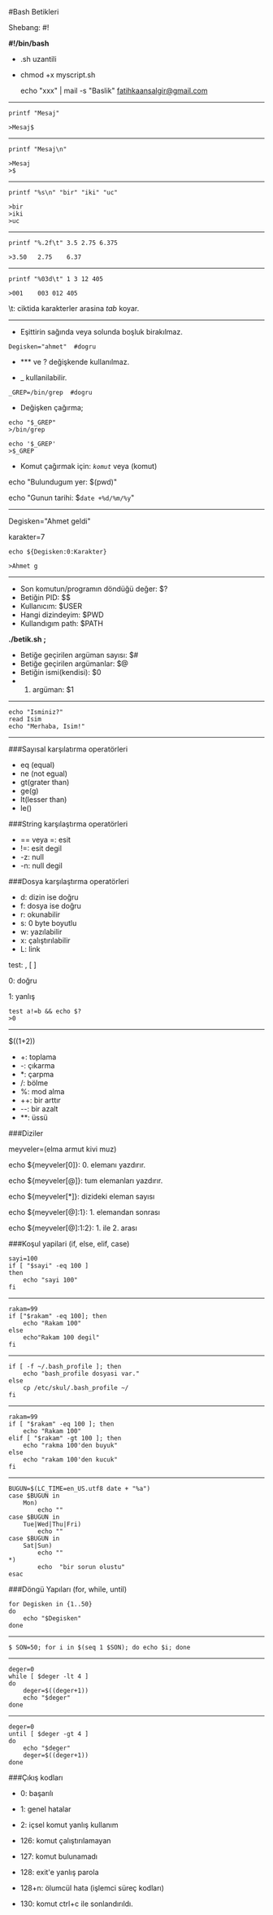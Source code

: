 #Bash Betikleri

Shebang: #!

**#!/bin/bash**

* .sh uzantili

* chmod +x myscript.sh


	echo "xxx" | mail -s "Baslik" fatihkaansalgir@gmail.com

---

```
printf "Mesaj"

>Mesaj$
```

---

```
printf "Mesaj\n"

>Mesaj
>$
```

---

```
printf "%s\n" "bir" "iki" "uc"

>bir
>iki
>uc
```

---

```
printf "%.2f\t" 3.5 2.75 6.375

>3.50	2.75	6.37
```

---

```
printf "%03d\t" 1 3 12 405

>001	003	012	405
```

\t: ciktida karakterler arasina *tab* koyar. 

---

* Eşittirin sağında veya solunda boşluk birakılmaz.

```
Degisken="ahmet"  #dogru
```

* *** ve ? değişkende kullanılmaz.

* _ kullanilabilir.

```
_GREP=/bin/grep  #dogru
```
* Değişken çağırma;

```
echo "$_GREP"
>/bin/grep

echo '$_GREP'
>$_GREP
```

* Komut çağırmak için: *` komut `* veya (komut)

echo "Bulundugum yer: $(pwd)"

echo "Gunun tarihi: $`date +%d/%m/%y`"

---

Degisken="Ahmet geldi"

karakter=7

```
echo ${Degisken:0:Karakter}

>Ahmet g
```

---

* Son komutun/programın döndüğü değer: $?
* Betiğin PID: $$
* Kullanıcım: $USER
* Hangi dizindeyim: $PWD
* Kullandıgım path: $PATH

**./betik.sh <arg1> <arg2>;**
* Betiğe geçirilen argüman sayısı: $#
* Betiğe geçirilen argümanlar: $@
* Betiğin ismi(kendisi): $0
* 1. argüman: $1

---

```
echo "Isminiz?"
read Isim
echo "Merhaba, Isim!"
```

---

###Sayısal karşılatırma operatörleri

* eq (equal)
* ne (not egual)
* gt(grater than)
* ge(g)
* lt(lesser than)
* le()

###String karşılaştırma operatörleri

* == veya =: esit
* !=: esit degil
* -z: null
* -n: null degil

###Dosya karşılaştırma operatörleri

* d: dizin ise doğru
* f: dosya ise doğru
* r: okunabilir
* s: 0 byte boyutlu
* w: yazılabilir
* x: çalıştırılabilir
* L: link

test: , [ ]

0: doğru

1: yanlış

```
test a!=b && echo $?
>0
```

---

$((1+2))

* +: toplama
* -: çıkarma
* *: çarpma
* /: bölme
* %: mod alma
* ++: bir arttır
* --: bir azalt
* **: üssü

###Diziler

meyveler=(elma armut kivi muz)

echo ${meyveler[0]}: 0. elemanı yazdırır.

echo ${meyveler[@]}: tum elemanları yazdırır.

echo ${meyveler[*]}: dizideki eleman sayısı

echo ${meyveler[@]:1}: 1. elemandan sonrası

echo ${meyveler[@]:1:2}: 1. ile 2. arası

###Koşul yapilari (if, else, elif, case)

```
sayi=100
if [ "$sayi" -eq 100 ]
then
	echo "sayi 100"
fi
```

---

```
rakam=99
if ["$rakam" -eq 100]; then
	echo "Rakam 100"
else
	echo"Rakam 100 degil"
fi
```

---

```
if [ -f ~/.bash_profile ]; then
	echo "bash_profile dosyasi var."
else
	cp /etc/skul/.bash_profile ~/
fi
```

---
```
rakam=99
if [ "$rakam" -eq 100 ]; then
	echo "Rakam 100"
elif [ "$rakam" -gt 100 ]; then
	echo "rakma 100'den buyuk"
else 
	echo "rakam 100'den kucuk"
fi
```

---

```
BUGUN=$(LC_TIME=en_US.utf8 date + "%a")
case $BUGUN in
	Mon)
		echo ""
case $BUGUN in
	Tue|Wed|Thu|Fri)
		echo ""
case $BUGUN in
	Sat|Sun)
		echo ""
*)
		echo  "bir sorun olustu"
esac
```

###Döngü Yapıları (for, while, until)

```
for Degisken in {1..50}
do
	echo "$Degisken"
done
```

---

	$ SON=50; for i in $(seq 1 $SON); do echo $i; done

---

``` 
deger=0
while [ $deger -lt 4 ]
do
	deger=$((deger+1))
	echo "$deger"
done
```

---

```
deger=0
until [ $deger -gt 4 ]
do
	echo "$deger"
	deger=$((deger+1))
done
```

###Çıkış kodları

* 0: başarılı
* 1: genel hatalar
* 2: içsel komut yanlış kullanım

* 126: komut çalıştırılamayan
* 127: komut bulunamadı
* 128: exit'e yanlış parola
* 128+n: ölumcül hata (işlemci süreç kodları)

* 130: komut ctrl+c ile sonlandırıldı.
